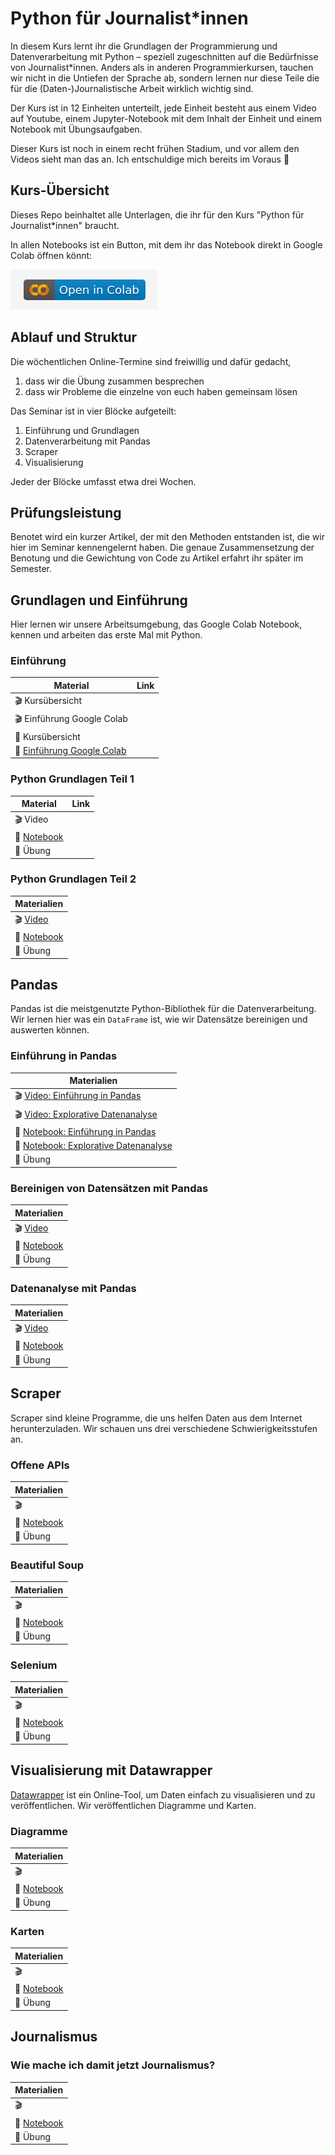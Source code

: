 # Python für Journalist\*innen

In diesem Kurs lernt ihr die Grundlagen der Programmierung und Datenverarbeitung mit Python – speziell zugeschnitten auf die Bedürfnisse von Journalist\*innen. Anders als in anderen Programmierkursen, tauchen wir nicht in die Untiefen der Sprache ab, sondern lernen nur diese Teile die für die (Daten-)Journalistische Arbeit wirklich wichtig sind.

Der Kurs ist in 12 Einheiten unterteilt, jede Einheit besteht aus einem Video auf Youtube, einem Jupyter-Notebook mit dem Inhalt der Einheit und einem Notebook mit Übungsaufgaben.

Dieser Kurs ist noch in einem recht frühen Stadium, und vor allem den Videos sieht man das an. Ich entschuldige mich bereits im Voraus :pray: 

## Kurs-Übersicht

Dieses Repo beinhaltet alle Unterlagen, die ihr für den Kurs "Python für Journalist*innen" braucht.

In allen Notebooks ist ein Button, mit dem ihr das Notebook direkt in Google Colab öffnen könnt:

![Alt text](assets/Screenshot%20from%202023-03-04%2017-15-22.png)

## Ablauf und Struktur

Die wöchentlichen Online-Termine sind freiwillig und dafür gedacht, 

1. dass wir die Übung zusammen besprechen
2. dass wir Probleme die einzelne von euch haben gemeinsam lösen

Das Seminar ist in vier Blöcke aufgeteilt:

1. Einführung und Grundlagen
2. Datenverarbeitung mit Pandas
3. Scraper
4. Visualisierung

Jeder der Blöcke umfasst etwa drei Wochen. 

## Prüfungsleistung

Benotet wird ein kurzer Artikel, der mit den Methoden entstanden ist, die wir hier im Seminar kennengelernt haben. Die genaue Zusammensetzung der Benotung und die Gewichtung von Code zu Artikel erfahrt ihr später im Semester.

## Grundlagen und Einführung

Hier lernen wir unsere Arbeitsumgebung, das Google Colab Notebook, kennen und arbeiten das erste Mal mit Python.


### Einführung

| Material | Link |
|----------|-------------------------------------------------------------|
| :clapper: Kursübersicht    | |
| :clapper: Einführung Google Colab    | |
| :green_book: Kursübersicht    | |
| :green_book: [Einführung Google Colab](lessons/Einf%C3%BChrungGoogleColab.ipynb)    | |

### Python Grundlagen Teil 1

| Material | Link |
|----------|-------------------------------------------------------------|
| :clapper: Video    
| :green_book: [Notebook](lessons/EinführungPython.ipynb) |
| :blue_book: Übung | |

### Python Grundlagen Teil 2

| Materialien | 
|----------|
| :clapper: [Video](https://youtu.be/0PTxLeWTYzE) |
| :green_book: [Notebook](lessons/EinführungPython2.ipynb) | 
| :blue_book: Übung |

## Pandas

Pandas ist die meistgenutzte Python-Bibliothek für die Datenverarbeitung. Wir lernen hier was ein `DataFrame` ist, wie wir Datensätze bereinigen und auswerten können.

### Einführung in Pandas

| Materialien | 
|----------|
| :clapper: [Video: Einführung in Pandas](https://youtu.be/T0D1jA80qSw) |
| :clapper: [Video: Explorative Datenanalyse](https://youtu.be/dpNbiX4NbcU) |
| :green_book: [Notebook: Einführung in Pandas](lessons/Pandas.ipynb) | 
| :green_book: [Notebook: Explorative Datenanalyse](lessons/PandasDataExploration.ipynb) | 
| :blue_book: Übung |

### Bereinigen von Datensätzen mit Pandas

| Materialien | 
|----------|
| :clapper: [Video](https://youtu.be/QJ9Gim1yAxU) |
| :green_book: [Notebook](lessons/PandasDataCleaning.ipynb) | 
| :blue_book: Übung |

### Datenanalyse mit Pandas

| Materialien | 
|----------|
| :clapper: [Video](https://youtu.be/Cn8XEW_2-aI) |
| :green_book: [Notebook](lessons/PandasDataAnalysis.ipynb) | 
| :blue_book: Übung |

## Scraper

Scraper sind kleine Programme, die uns helfen Daten aus dem Internet herunterzuladen. Wir schauen uns drei verschiedene Schwierigkeitsstufen an.

### Offene APIs

| Materialien | 
|----------|
| :clapper:  |
| :green_book: [Notebook](lessons/Scraper_REST_APIs.ipynb) | 
| :blue_book: Übung |

### Beautiful Soup

| Materialien | 
|----------|
| :clapper:  |
| :green_book: [Notebook](lessons/Scraper_Beautiful_Soup.ipynb) | 
| :blue_book: Übung |

### Selenium

| Materialien | 
|----------|
| :clapper:  |
| :green_book: [Notebook](lessons/Scraper_Selenium.ipynb) | 
| :blue_book: Übung |

## Visualisierung mit Datawrapper

[Datawrapper](https://www.datawrapper.de/) ist ein Online-Tool, um Daten einfach zu visualisieren und zu veröffentlichen. Wir veröffentlichen Diagramme und Karten.

### Diagramme

| Materialien | 
|----------|
| :clapper:  |
| :green_book: [Notebook]() | 
| :blue_book: Übung |

### Karten

| Materialien | 
|----------|
| :clapper:  |
| :green_book: [Notebook](lessons/Mapping.ipynb) | 
| :blue_book: Übung |

## Journalismus

### Wie mache ich damit jetzt Journalismus?

| Materialien | 
|----------|
| :clapper:  |
| :green_book: [Notebook]() | 
| :blue_book: Übung |